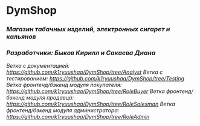 # **DymShop**
### *Магазин табачных изделий, электронных сигарет и кальянов*
### *Разработчики: Быков Кирилл и Сакаева Диана*
*Ветка с документацией: https://github.com/k1ryuushaa/DymShop/tree/Analyst*
*Ветка с тестированием: https://github.com/k1ryuushaa/DymShop/tree/Testing*
*Ветка фронтенд/бэкенд модуля покупателя: https://github.com/k1ryuushaa/DymShop/tree/RoleBuyer*
*Ветка фронтенд/бэкенд модуля продавца: https://github.com/k1ryuushaa/DymShop/tree/RoleSalesman*
*Ветка фронтенд/бэкенд модуля администратора: https://github.com/k1ryuushaa/DymShop/tree/RoleAdmin*
